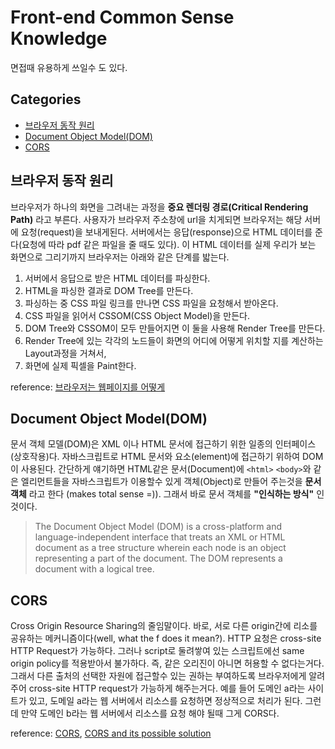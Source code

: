 # Front-end Common Sense Knowledge
면접때 유용하게 쓰일수 도 있다.

## Categories

  - [브라우저 동작 원리](#브라우저-동작-원리)
  - [Document Object Model(DOM)](#document-object-modeldom)
  - [CORS](#cors)

## 브라우저 동작 원리

브라우저가 하나의 화면을 그려내는 과정을 **중요 렌더링 경로(Critical Rendering Path)** 라고 부른다. 사용자가 브라우저 주소창에 url을 치게되면 브라우저는 해당 서버에 요청(request)을 보내게된다. 서버에서는 응답(response)으로 HTML 데이터를 준다(요청에 따라 pdf 같은 파일을 줄 때도 있다). 이 HTML 데이터를 실제 우리가 보는 화면으로 그리기까지 브라우저는 아래와 같은 단계를 밟는다.

1. 서버에서 응답으로 받은 HTML 데이터를 파싱한다.
2. HTML을 파싱한 결과로 DOM Tree를 만든다.
3. 파싱하는 중 CSS 파일 링크를 만나면 CSS 파일을 요청해서 받아온다.
4. CSS 파일을 읽어서 CSSOM(CSS Object Model)을 만든다.
5. DOM Tree와 CSSOM이 모두 만들어지면 이 둘을 사용해 Render Tree를 만든다.
6. Render Tree에 있는 각각의 노드들이 화면의 어디에 어떻게 위치할 지를 계산하는 Layout과정을 거쳐서,
7. 화면에 실제 픽셀을 Paint한다.

reference: [브라우저는 웹페이지를 어떻게](https://m.post.naver.com/viewer/postView.nhn?volumeNo=8431285&memberNo=34176766)

## Document Object Model(DOM)

문서 객체 모델(DOM)은 XML 이나 HTML 문서에 접근하기 위한 일종의 인터페이스(상호작용)다.
자바스크립트로 HTML 문서와 요소(element)에 접근하기 위하여 DOM이 사용된다. 간단하게 얘기하면 HTML같은 문서(Document)에 `<html>` `<body>`와 같은 엘리먼트들을 자바스크립트가 이용할수 있게 객체(Object)로 만들어 주는것을 **문서 객체** 라고 한다 (makes total sense =)). 그래서 바로 문서 객체를 **"인식하는 방식"** 인것이다.
> The Document Object Model (DOM) is a cross-platform and language-independent interface that treats an XML or HTML document as a tree structure wherein each node is an object representing a part of the document. The DOM represents a document with a logical tree.

## CORS

Cross Origin Resource Sharing의 줄임말이다. 바로, 서로 다른 origin간에 리소를 공유하는 메커니즘이다(well, what the f does it mean?).
HTTP 요청은 cross-site HTTP Request가 가능하다. 그러나 script로 둘려쌓여 있는 스크립트에선 same origin policy를 적용받아서 불가하다. 즉, 같은 오리진이 아니면 허용할 수 없다는거다. 그래서 다른 출처의 선택한 자원에 접근할수 있는 권하는 부여하도록 브라우저에게 알려주어 cross-site HTTP request가 가능하게 해주는거다. 예를 들어 도메인 a라는 사이트가 있고, 도메일 a라는 웹 서버에서 리소스를 요청하면 정상적으로 처리가 된다. 그런데 만약 도메인 b라는 웹 서버에서 리소스를 요청 해야 될때 그게 CORS다.

reference: [CORS](https://im-developer.tistory.com/165), [CORS and its possible solution](https://velog.io/@wlsdud2194/cors)
